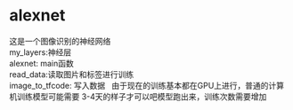 # alexnet
这是一个图像识别的神经网络  
my_layers:神经层  
alexnet: main函数  
read_data:读取图片和标签进行训练  
image_to_tfcode: 写入数据   
由于现在的训练基本都在GPU上进行，普通的计算机训练模型可能需要 3-4天的样子才可以吧模型跑出来，训练次数需要增加  
